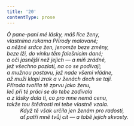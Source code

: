 ```yaml
---
title: '20'
contentType: prose
---
```


<section>

_Ó pane-paní mé lásky, máš líce ženy,  
vlastníma rukama Přírody malované;  
a něžné srdce žen, jenomže beze změny,  
beze lži, do vínku těm falešnicím dané;  
a oči jasnější než jejich — a míň zrádné,  
jež všechno pozlatí, na co se podívají;  
a mužnou postavu, jež nade všemi vládne,  
až muži klopí zrak a v ženách dech se tají.  
Příroda tvořila tě zprvu jako ženu,  
leč při té práci se do tebe zadívala  
a z lásky dala ti, co pro mne nemá cenu,  
takže tou štědrostí mi tebe vlastně vzala.  
         Když tě však určila jen ženám pro radosti,  
         ať patří mně tvůj cit — a tobě jejich skvosty._

</section>

